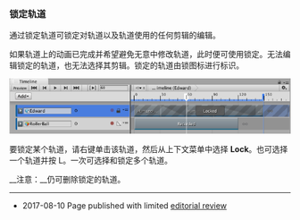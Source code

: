 ### 锁定轨道

通过锁定轨道可锁定对轨道以及轨道使用的任何剪辑的编辑。

如果轨道上的动画已完成并希望避免无意中修改轨道，此时便可使用锁定。无法编辑锁定的轨道，也无法选择其剪辑。锁定的轨道由锁图标进行标识。

![选定且锁定的轨道](../uploads/Main/timeline_track_locked.png)

要锁定某个轨道，请右键单击该轨道，然后从上下文菜单中选择 __Lock__。也可选择一个轨道并按 L。一次可选择和锁定多个轨道。

__注意：__仍可删除锁定的轨道。

---
* <span class="page-edit">2017-08-10  Page published with limited [editorial review](DocumentationEditorialReview.html)
</span>
